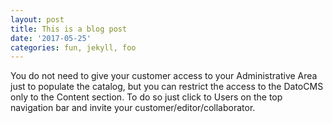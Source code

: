 ```yaml
---
layout: post
title: This is a blog post
date: '2017-05-25'
categories: fun, jekyll, foo
---
```


You do not need to give your customer access to your Administrative Area just to populate the catalog, but you can restrict the access to the DatoCMS only to the Content section. To do so just click to Users on the top navigation bar and invite your customer/editor/collaborator.